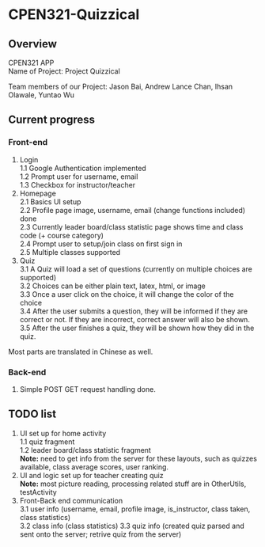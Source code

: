 # CPEN321-Quizzical

## Overview
 CPEN321 APP  
Name of Project: Project Quizzical

Team members of our Project: Jason Bai, Andrew Lance Chan, Ihsan Olawale, Yuntao Wu

## Current progress  

### Front-end  
1. Login  
1.1 Google Authentication implemented  
1.2 Prompt user for username, email  
1.3 Checkbox for instructor/teacher  
2. Homepage  
2.1 Basics UI setup  
2.2 Profile page image, username, email (change functions included) done  
2.3 Currently leader board/class statistic page shows time and class code (+ course category)  
2.4 Prompt user to setup/join class on first sign in  
2.5 Multiple classes supported
3. Quiz  
3.1 A Quiz will load a set of questions (currently on multiple choices are supported)  
3.2 Choices can be either plain text, latex, html, or image  
3.3 Once a user click on the choice, it will change the color of the choice  
3.4 After the user submits a question, they will be informed if they are correct or not. If they are incorrect, correct answer will also be shown.  
3.5 After the user finishes a quiz, they will be shown how they did in the quiz.  

Most parts are translated in Chinese as well.  

### Back-end  
1. Simple POST GET request handling done.


## TODO list
1. UI set up for home activity  
1.1 quiz fragment  
1.2 leader board/class statistic fragment  
**Note:** need to get info from the server for these layouts, such as quizzes available, class average scores, user ranking.
2. UI and logic set up for teacher creating quiz  
**Note:** most picture reading, processing related stuff are in OtherUtils, testActivity
3. Front-Back end communication  
3.1 user info (username, email, profile image, is_instructor, class taken, class statistics)  
3.2 class info (class statistics)
3.3 quiz info (created quiz parsed and sent onto the server; retrive quiz from the server)  

